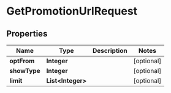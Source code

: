 

# GetPromotionUrlRequest


## Properties

Name | Type | Description | Notes
------------ | ------------- | ------------- | -------------
**optFrom** | **Integer** |  |  [optional]
**showType** | **Integer** |  |  [optional]
**limit** | **List&lt;Integer&gt;** |  |  [optional]



